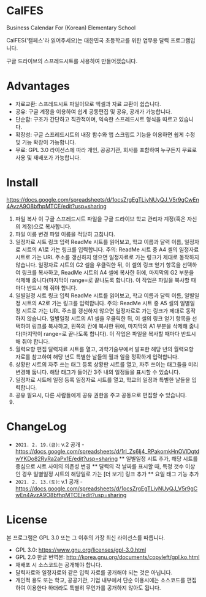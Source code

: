 # CalFES

Business Calendar For (Korean) Elementary School

CalFES('캘페스'라 읽어주세요)는 대한민국 초등학교를 위한 업무용 달력 프로그램입니다.

구글 드라이브의 스프레드시트를 사용하여 만들어졌습니다.

# Advantages

* 자료교환: 스프레드시트 파일이므로 엑셀과 자료 교환이 쉽습니다.
* 공유: 구글 계정을 이용하여 쉽게 공동편집 및 공유, 공개가 가능합니다.
* 단순함: 구조가 간단하고 직관적이며, 익숙한 스프레드시트 형식을 따르고 있습니다.
* 확장성: 구글 스프레드시트의 내장 함수와 앱 스크립트 기능을 이용하면 쉽게 수정 및 기능 확장이 가능합니다.
* 무료: GPL 3.0 라이선스에 따라 개인, 공공기관, 회사를 포함하여 누구든지 무료로 사용 및 재배포가 가능합니다.

# Install

https://docs.google.com/spreadsheets/d/1ocsZrgEgTLiyNUyQJ_V5r9gCwEn4AvzA9O8bfhpMTCE/edit?usp=sharing

1. 파일 복사	이 구글 스프레드시트 파일을 구글 드라이브 학교 관리자 계정(혹은 자신의 계정)으로 복사합니다.
2. 파일 이름 변경	파일 이름을 적당히 고칩니다.
3. 일정자료 시트 링크 입력	ReadMe 시트를 읽어보고, 학교 이름과 달력 이름, 일정자료 시트의 A1로 가는 링크를 입력합니다.
  주의: ReadMe 시트 중 A4 셀의 일정자료 시트로 가는 URL 주소를 갱신하지 않으면 일정자료로 가는 링크가 제대로 동작하지 않습니다. 일정자료 시트의 G2 셀을 우클릭한 뒤, 이 셀의 링크 얻기 항목을 선택하여 링크를 복사하고, ReadMe 시트의 A4 셀에 복사한 뒤에, 마지막의 G2 부분을 삭제해 줍니다(마지막이 range=로 끝나도록 합니다). 이 작업은 파일을 복사할 때마다 반드시 해 줘야 합니다.
4. 일별일정 시트 링크 입력	ReadMe 시트를 읽어보고, 학교 이름과 달력 이름, 일별일정 시트의 A2로 가는 링크를 입력합니다.
  주의: ReadMe 시트 중 A5 셀의 일별일정 시트로 가는 URL 주소를 갱신하지 않으면 일정자료로 가는 링크가 제대로 동작하지 않습니다. 일별일정 시트의 A1 셀을 우클릭한 뒤, 이 셀의 링크 얻기 항목을 선택하여 링크를 복사하고, 왼쪽의 칸에 복사한 뒤에, 마지막의 A1 부분을 삭제해 줍니다(마지막이 range=로 끝나도록 합니다). 이 작업은 파일을 복사할 때마다 반드시 해 줘야 합니다.
5. 월력요항 편집	달력자료 시트를 열고, 과학기술부에서 발표한 해당 년의 월력요항 자료를 참고하여 해당 년도 특별한 날들의 월과 일을 정확하게 입력합니다.
6. 상황판 시트의 자주 쓰는 태그 등록	상황판 시트를 열고, 자주 쓰이는 태그들을 미리 변경해 둡니다. 해당 태그가 들어간 3주 내의 일정들을 표시할 수 있습니다.
7. 일정자료 시트에 일정 등록	일정자료 시트를 열고, 학교의 일정과 특별한 날들을 입력합니다.
8. 공유	필요시, 다른 사람들에게 공유 권한을 주고 공동으로 편집할 수 있습니다.
9. 
# ChangeLog

* ```2021. 2. 19.(금)```: v.2 공개 - https://docs.google.com/spreadsheets/d/1rI_Zs6lj4_RPakomkHnOVlDqtdwYKDo82RyRa2aPx1E/edit?usp=sharing
** 일별일정 시트 추가, 해당 시트를 중심으로 시트 사이의 의존성 변경
** 달력의 각 날짜를 표시할 때, 특정 갯수 이상인 경우 일별일정 시트의 해당일로 가는 [더 보기] 링크 추가
** 요일 태그 기능 추가
* ```2021. 2. 13.(토)```: v.1 공개 - https://docs.google.com/spreadsheets/d/1ocsZrgEgTLiyNUyQJ_V5r9gCwEn4AvzA9O8bfhpMTCE/edit?usp=sharing

# License

본 프로그램은 GPL 3.0 또는 그 이후의 가장 최신 라이선스를 따릅니다.

* GPL 3.0: https://www.gnu.org/licenses/gpl-3.0.html
* GPL 2.0 한글 번역본: http://korea.gnu.org/documents/copyleft/gpl.ko.html
* 재배포 시 소스코드는 공개해야 합니다.
* 달력자료와 일정자료와 같은 입력 자료를 공개해야 되는 것은 아닙니다.
* 개인적 용도 또는 학교, 공공기관, 기업 내부에서 단순 이용시에는 소스코드를 편집하여 이용한다 하더라도 특별히 무언가를 공개하지 않아도 됩니다.

